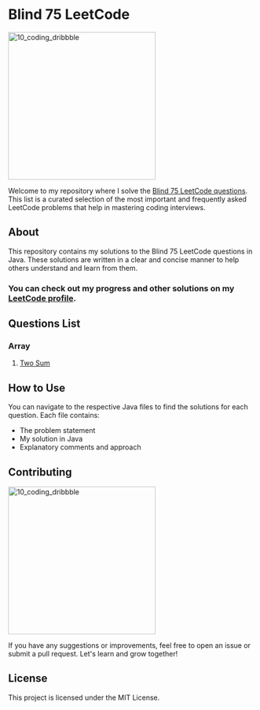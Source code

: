 # Blind 75 LeetCode 

<img src="https://github.com/harshgitdeep/Leetcode_Blind75/assets/88957566/2e78ab2b-4f26-4693-ac81-6a11186ae17d" alt="10_coding_dribbble" height="300">








Welcome to my repository where I solve the [Blind 75 LeetCode questions](https://leetcode.com/discuss/general-discussion/460599/blind-75-leetcode-questions). This list is a curated selection of the most important and frequently asked LeetCode problems that help in mastering coding interviews.

## About

This repository contains my solutions to the Blind 75 LeetCode questions in Java. These solutions are written in a clear and concise manner to help others understand and learn from them.

### You can check out my progress and other solutions on my [LeetCode profile](https://leetcode.com/harshgitdeep).

## Questions List
### Array

1. [Two Sum](./Two%20Sum.java)

<!--### Array

- [Two Sum](./Two%20Sum.java)
- [Best Time to Buy and Sell Stock](./Best%20Time%20to%20Buy%20and%20Sell%20Stock.java)
- [Contains Duplicate](./Contains%20Duplicate.java)
- [Product of Array Except Self](./Product%20of%20Array%20Except%20Self.java)
- [Maximum Subarray](./Maximum%20Subarray.java)
- [Maximum Product Subarray](./Maximum%20Product%20Subarray.java)
- [Find Minimum in Rotated Sorted Array](./Find%20Minimum%20in%20Rotated%20Sorted%20Array.java)
- [Search in Rotated Sorted Array](./Search%20in%20Rotated%20Sorted%20Array.java)
- [3 Sum](./3%20Sum.java)
- [Container With Most Water](./Container%20With%20Most%20Water.java)

 ### Binary

- [Sum of Two Integers](./Sum%20of%20Two%20Integers.java)
- [Number of 1 Bits](./Number%20of%201%20Bits.java)
- [Counting Bits](./Counting%20Bits.java)
- [Missing Number](./Missing%20Number.java)
- [Reverse Bits](./Reverse%20Bits.java)

### Dynamic Programming

- [Climbing Stairs](./Climbing%20Stairs.java)
- [Coin Change](./Coin%20Change.java)
- [Longest Increasing Subsequence](./Longest%20Increasing%20Subsequence.java)
- [Longest Common Subsequence](./Longest%20Common%20Subsequence.java)
- [Word Break Problem](./Word%20Break%20Problem.java)
- [Combination Sum](./Combination%20Sum.java)
- [House Robber](./House%20Robber.java)
- [House Robber II](./House%20Robber%20II.java)
- [Decode Ways](./Decode%20Ways.java)
- [Unique Paths](./Unique%20Paths.java)
- [Jump Game](./Jump%20Game.java)

### Graph

- [Clone Graph](./Clone%20Graph.java)
- [Course Schedule](./Course%20Schedule.java)
- [Pacific Atlantic Water Flow](./Pacific%20Atlantic%20Water%20Flow.java)
- [Number of Islands](./Number%20of%20Islands.java)
- [Longest Consecutive Sequence](./Longest%20Consecutive%20Sequence.java)
- [Alien Dictionary](./Alien%20Dictionary.java)
- [Graph Valid Tree](./Graph%20Valid%20Tree.java)
- [Number of Connected Components in an Undirected Graph](./Number%20of%20Connected%20Components%20in%20an%20Undirected%20Graph.java)

### Interval

- [Insert Interval](./Insert%20Interval.java)
- [Merge Intervals](./Merge%20Intervals.java)
- [Non-overlapping Intervals](./Non-overlapping%20Intervals.java)
- [Meeting Rooms](./Meeting%20Rooms.java)
- [Meeting Rooms II](./Meeting%20Rooms%20II.java)

### Linked List

- [Reverse a Linked List](./Reverse%20a%20Linked%20List.java)
- [Detect Cycle in a Linked List](./Detect%20Cycle%20in%20a%20Linked%20List.java)
- [Merge Two Sorted Lists](./Merge%20Two%20Sorted%20Lists.java)
- [Merge K Sorted Lists](./Merge%20K%20Sorted%20Lists.java)
- [Remove Nth Node From End Of List](./Remove%20Nth%20Node%20From%20End%20Of%20List.java)
- [Reorder List](./Reorder%20List.java)

### Matrix

- [Set Matrix Zeroes](./Set%20Matrix%20Zeroes.java)
- [Spiral Matrix](./Spiral%20Matrix.java)
- [Rotate Image](./Rotate%20Image.java)
- [Word Search](./Word%20Search.java)

### String

- [Longest Substring Without Repeating Characters](./Longest%20Substring%20Without%20Repeating%20Characters.java)
- [Longest Repeating Character Replacement](./Longest%20Repeating%20Character%20Replacement.java)
- [Minimum Window Substring](./Minimum%20Window%20Substring.java)
- [Valid Anagram](./Valid%20Anagram.java)
- [Group Anagrams](./Group%20Anagrams.java)
- [Valid Parentheses](./Valid%20Parentheses.java)
- [Valid Palindrome](./Valid%20Palindrome.java)
- [Longest Palindromic Substring](./Longest%20Palindromic%20Substring.java)
- [Palindromic Substrings](./Palindromic%20Substrings.java)
- [Encode and Decode Strings](./Encode%20and%20Decode%20Strings.java)

### Tree

- [Maximum Depth of Binary Tree](./Maximum%20Depth%20of%20Binary%20Tree.java)
- [Same Tree](./Same%20Tree.java)
- [Invert/Flip Binary Tree](./Invert-Flip%20Binary%20Tree.java)
- [Binary Tree Maximum Path Sum](./Binary%20Tree%20Maximum%20Path%20Sum.java)
- [Binary Tree Level Order Traversal](./Binary%20Tree%20Level%20Order%20Traversal.java)
- [Serialize and Deserialize Binary Tree](./Serialize%20and%20Deserialize%20Binary%20Tree.java)
- [Subtree of Another Tree](./Subtree%20of%20Another%20Tree.java)
- [Construct Binary Tree from Preorder and Inorder Traversal](./Construct%20Binary%20Tree%20from%20Preorder%20and%20Inorder%20Traversal.java)
- [Validate Binary Search Tree](./Validate%20Binary%20Search%20Tree.java)
- [Kth Smallest Element in a BST](./Kth%20Smallest%20Element%20in%20a%20BST.java)
- [Lowest Common Ancestor of BST](./Lowest%20Common%20Ancestor%20of%20BST.java)
- [Implement Trie (Prefix Tree)](./Implement%20Trie%20(Prefix%20Tree).java)
- [Add and Search Word](./Add%20and%20Search%20Word.java)
- [Word Search II](./Word%20Search%20II.java)

### Heap

- [Merge K Sorted Lists](./Merge%20K%20Sorted%20Lists.java)
- [Top K Frequent Elements](./Top%20K%20Frequent%20Elements.java)
- [Find Median from Data Stream](./Find%20Median%20from%20Data%20Stream.java) 

-->

## How to Use

You can navigate to the respective Java files to find the solutions for each question. Each file contains:

- The problem statement
- My solution in Java
- Explanatory comments and approach

## Contributing

<img src="https://i.redd.it/socobepi0iy71.jpg" alt="10_coding_dribbble" height="300">

If you have any suggestions or improvements, feel free to open an issue or submit a pull request. Let's learn and grow together!

## License

This project is licensed under the MIT License.
